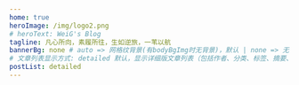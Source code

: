 ```yaml
---
home: true
heroImage: /img/logo2.png
# heroText: WeiG's Blog
tagline: 凡心所向，素履所往，生如逆旅，一苇以航
bannerBg: none # auto => 网格纹背景(有bodyBgImg时无背景)，默认 | none => 无 | '大图地址' | background: 自定义背景样式       提示：如发现文本颜色不适应你的背景时可以到palette.styl修改$bannerTextColor变量
# 文章列表显示方式: detailed 默认，显示详细版文章列表（包括作者、分类、标签、摘要、分页等）| simple => 显示简约版文章列表（仅标题和日期）| none 不显示文章列表
postList: detailed
---
```



[comment]: <> (## 📞 联系我)

[comment]: <> (<p align="center">)

[comment]: <> (    <a href="https://www.yuque.com/weig" target="_blank"><img src="https://gitee.com/isgangzi/image-store/raw/master/img/作者主页-刚子.svg" alt="index" class="no-zoom"></a>)

[comment]: <> (    <a href="https://www.yuque.com/wgg" target="_blank"><img src="https://gitee.com/isgangzi/image-store/raw/master/img/语雀.svg" alt="index" class="no-zoom"></a>)

[comment]: <> (    <a href="https://www.zhihu.com/people/gang-zi-10-86" target="_blank"><img src="https://gitee.com/isgangzi/image-store/raw/master/img/知乎-刚子.svg" alt="zhihu" class="no-zoom"></a>)

[comment]: <> (    <a href="https://blog.csdn.net/qq_33188180" target="_blank"><img src="https://gitee.com/isgangzi/image-store/raw/master/img/CSDN-后端充电宝.svg" alt="CSDN" class="no-zoom"></a>)

[comment]: <> (    <a href="https://github.com/isgangzi" target="_blank"><img src="https://gitee.com/isgangzi/image-store/raw/master/img/Github-isgangzi.svg" alt="github" class="no-zoom"></a>)

[comment]: <> (    <img src="https://gitee.com/isgangzi/image-store/raw/master/img/公众号-后端开发充电宝.svg" alt="gzh" class="no-zoom">)

[comment]: <> (    <img src="https://gitee.com/isgangzi/image-store/raw/master/img/VX-gangziyaoxingfu.svg" alt="vx" class="no-zoom">       )

[comment]: <> (</p>)

[comment]: <> (## 🎖 正在更新...)

[comment]: <> (::: cardList 3)

[comment]: <> (```yaml)

[comment]: <> (- name: Java剑谱系列)

[comment]: <> (  desc: 基础，JVM，并发，集合，反射等等)

[comment]: <> (  link: https://www.wggz.top/)

[comment]: <> (  bgColor: 'rgb&#40;221, 237, 234&#41;')

[comment]: <> (  textColor: '#2A3344')

[comment]: <> (- name: SpringBoot系列)

[comment]: <> (  desc: SpringBoot从零到一系列学习记录及教程分享)

[comment]: <> (  link: https://www.wggz.top/)

[comment]: <> (  bgColor: 'rgb&#40;221, 237, 234&#41;')

[comment]: <> (  textColor: '#2A3344')

[comment]: <> (- name: Mysql心经)

[comment]: <> (  desc: 索引，B+树，锁，引擎，日志等等)

[comment]: <> (  link: https://www.wggz.top/)

[comment]: <> (  bgColor: 'rgb&#40;221, 237, 234&#41;')

[comment]: <> (  textColor: '#2A3344')

[comment]: <> (```)

[comment]: <> (:::)

[comment]: <> (<br/>)

[comment]: <> (## 👱‍ 关于我)

[comment]: <> (* 目前坐标天津，java选手，八股文吟诵大师 😤)

[comment]: <> (* 2022年3月渣硕毕业，现就职于联想中国研究院，后端研发工程师！)

[comment]: <> (* 不是大佬，学习后端的时间不长，还在不断学习中！)

[comment]: <> (* 欢迎大佬们添加威信一起交流：gangziyaoxingfu，添加时请备注。)
